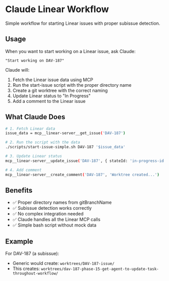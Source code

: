 # Claude Linear Workflow

Simple workflow for starting Linear issues with proper subissue detection.

## Usage

When you want to start working on a Linear issue, ask Claude:

```
"Start working on DAV-187"
```

Claude will:
1. Fetch the Linear issue data using MCP
2. Run the start-issue script with the proper directory name
3. Create a git worktree with the correct naming
4. Update Linear status to "In Progress"
5. Add a comment to the Linear issue

## What Claude Does

```bash
# 1. Fetch Linear data
issue_data = mcp__linear-server__get_issue('DAV-187')

# 2. Run the script with the data
./scripts/start-issue-simple.sh DAV-187 '$issue_data'

# 3. Update Linear status
mcp__linear-server__update_issue('DAV-187', { stateId: 'in-progress-id' })

# 4. Add comment
mcp__linear-server__create_comment('DAV-187', 'Worktree created...')
```

## Benefits

- ✅ Proper directory names from gitBranchName
- ✅ Subissue detection works correctly
- ✅ No complex integration needed
- ✅ Claude handles all the Linear MCP calls
- ✅ Simple bash script without mock data

## Example

For DAV-187 (a subissue):
- Generic would create: `worktrees/DAV-187-issue/`
- This creates: `worktrees/dav-187-phase-15-get-agent-to-update-task-throughout-workflow/`